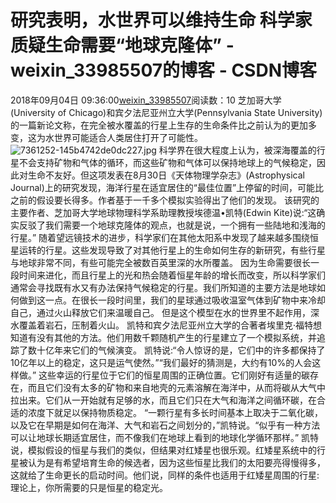 # 研究表明，水世界可以维持生命  科学家质疑生命需要“地球克隆体” - weixin_33985507的博客 - CSDN博客
2018年09月04日 09:36:00[weixin_33985507](https://me.csdn.net/weixin_33985507)阅读数：10
芝加哥大学(University of Chicago)和宾夕法尼亚州立大学(Pennsylvania State University)的一篇新论文称，在完全被水覆盖的行星上生存的生命条件比之前认为的更加多变，这为水世界可能适合人类居住打开了可能性。
![7361252-145b4742de0dc227.jpg](https://upload-images.jianshu.io/upload_images/7361252-145b4742de0dc227.jpg)
科学界在很大程度上认为，被深海覆盖的行星不会支持矿物和气体的循环，而这些矿物和气体可以保持地球上的气候稳定，因此对生命不友好。但这项发表在8月30日《天体物理学杂志》(Astrophysical Journal)上的研究发现，海洋行星在适宜居住的“最佳位置”上停留的时间，可能比之前的假设要长得多。作者基于一千多个模拟实验得出了他们的发现。
该研究的主要作者、芝加哥大学地球物理科学系助理教授埃德温•凯特(Edwin Kite)说:“这确实反驳了我们需要一个地球克隆体的观点，也就是说，一个拥有一些陆地和浅海的行星。”
随着望远镜技术的进步，科学家们在其他太阳系中发现了越来越多围绕恒星运转的行星。这些发现导致了对其他行星上的生命如何生存的新研究，有些行星与地球非常不同，有些可能完全被数百英里深的水所覆盖。
因为生命需要很长一段时间来进化，而且行星上的光和热会随着恒星年龄的增长而改变，所以科学家们通常会寻找既有水又有办法保持气候稳定的行星。我们所知道的主要方法是地球如何做到这一点。在很长一段时间里，我们的星球通过吸收温室气体到矿物中来冷却自己，通过火山释放它们来温暖自己。
但是这个模型在水的世界里不起作用，深水覆盖着岩石，压制着火山。
凯特和宾夕法尼亚州立大学的合著者埃里克·福特想知道有没有其他的方法。他们用数千颗随机产生的行星建立了一个模拟系统，并追踪了数十亿年来它们的气候演变。
凯特说:“令人惊讶的是，它们中的许多都保持了10亿年以上的稳定，这只是运气使然。”“我们最好的猜测是，大约有10%的人会这样做。”
这些幸运的行星位于它们的恒星周围的正确位置。它们刚好有适量的碳存在，而且它们没有太多的矿物和来自地壳的元素溶解在海洋中，从而将碳从大气中拉出来。它们从一开始就有足够的水，而且它们只在大气和海洋之间循环碳，在合适的浓度下就足以保持物质稳定。
“一颗行星有多长时间基本上取决于二氧化碳，以及它在早期是如何在海洋、大气和岩石之间划分的，”凯特说。“似乎有一种方法可以让地球长期适宜居住，而不像我们在地球上看到的地球化学循环那样。”
凯特说，模拟假设的恒星与我们的类似，但结果对红矮星也很乐观。红矮星系统中的行星被认为是有希望培育生命的候选者，因为这些恒星比我们的太阳要亮得慢得多，这就给了生命更长的启动时间。他们说，同样的条件也适用于红矮星周围的行星:理论上，你所需要的只是恒星的稳定光。
